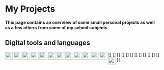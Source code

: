 # My Projects 
**This page contains an overview of some small personal projects as well as a few others from some of my school subjects**

## Digital tools and languages 
[<img align="left" width="25px" src="https://user-images.githubusercontent.com/44602947/107549616-51856b80-6bd0-11eb-9585-5e095e3ce51f.png">]
[<img align="left" width="25px" src="https://user-images.githubusercontent.com/44602947/107549672-67932c00-6bd0-11eb-937c-86850cdc9928.png">]
[<img align="left" width="25px" src="https://user-images.githubusercontent.com/44602947/107549083-b096b080-6bcf-11eb-906e-77e8b9b0f6f7.png">]
[<img align="left" width="25px" src="https://user-images.githubusercontent.com/44602947/107545164-44b24900-6bcb-11eb-8c53-937c385e9c20.png">]
[<img align="left" width="25px" src="https://user-images.githubusercontent.com/44602947/107549772-80034680-6bd0-11eb-9082-1641a45f47ba.png">]
[<img align="left" width="25px" src="https://user-images.githubusercontent.com/44602947/107550368-4121c080-6bd1-11eb-8d62-757be32ffb96.jpg">]
[<img align="left" width="25px" src="https://user-images.githubusercontent.com/44602947/107548479-028b0680-6bcf-11eb-8928-d4a65ad74ac0.png">]
[<img align="left" width="25px" src="https://boffincoders.com/wp-content/uploads/2021/05/jquery-icon-png-27.gif">]
[<img align="left" width="25px" src="https://www.google.com/search?q=bootstrap&sxsrf=AOaemvJetNaGOICva870jme54KLN9l983g:1630164482587&source=lnms&tbm=isch&sa=X&ved=2ahUKEwjZi6P3g9TyAhUGSvEDHYnZBwQQ_AUoAXoECAEQAw&biw=1536&bih=722#imgrc=hKcHVQLUTCrMDM">]
[<img align="left" width="25px" src="https://www.google.com/url?sa=i&url=https%3A%2F%2Fworkforceedtech.org%2Forganizational-mgmt%2Ftableau%2F&psig=AOvVaw38PW9C4VxtKKQiIBtNzwCk&ust=1630250921147000&source=images&cd=vfe&ved=0CAsQjRxqFwoTCLC8_ouE1PICFQAAAAAdAAAAABAD">]
[<img align="left" width="25px" src="">]
[<img align="left" width="25px" src="">]
[<img align="left" width="25px" src="">]
<!--
**WSAxel/WSAxel** is a ✨ _special_ ✨ repository because its `README.md` (this file) appears on your GitHub profile.

Here are some ideas to get you started:

- 🔭 I’m currently working on ...
- 🌱 I’m currently learning ...
- 👯 I’m looking to collaborate on ...
- 🤔 I’m looking for help with ...
- 💬 Ask me about ...
- 📫 How to reach me: ...
- 😄 Pronouns: ...
- ⚡ Fun fact: ...
-->
